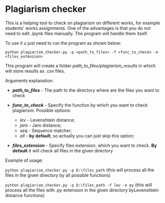 # Plagiarism checker

This is a helping tool to check on plagiarism on different works, for example students' works assignments. One of the
advantages is that you do not need to edit .ipynb files manually. The program will handle them itself.

To use it u just need to run the program as shown below:

    python plagiarism_checker.py -p <path_to_files> -f <func_to_check> -e <files_extension>

This program will create a folder *path_to_files/plagiarism_result*s in which will store results as .csv files.

Arguments explanation:
- _**path_to_files**_ - The path to the directory where are the files you want to check

- _**func_to_check**_ - Specify the function by which you want to check plagiarism. Possible options:
    - _lev_ - Levenshtein distance;
    - _jaro_ - Jaro distance;
    - _seq_ - Sequence matcher;
    - _all_ - **by default**, so actually you can just skip this option;

- **_files_extension_** - Specify files extension, which you want to check. **By default** it will check all files in the given directory

Example of usage:

`python plagiarism_checker.py -p D:\files_path` (this will process all the files in the given directory by all possible
functions)

`python plagiarism_checker.py -p D:\files_path -f lev -e py` (this will process all the files with .py extension in the
given directory byLevenshtein distance functions)